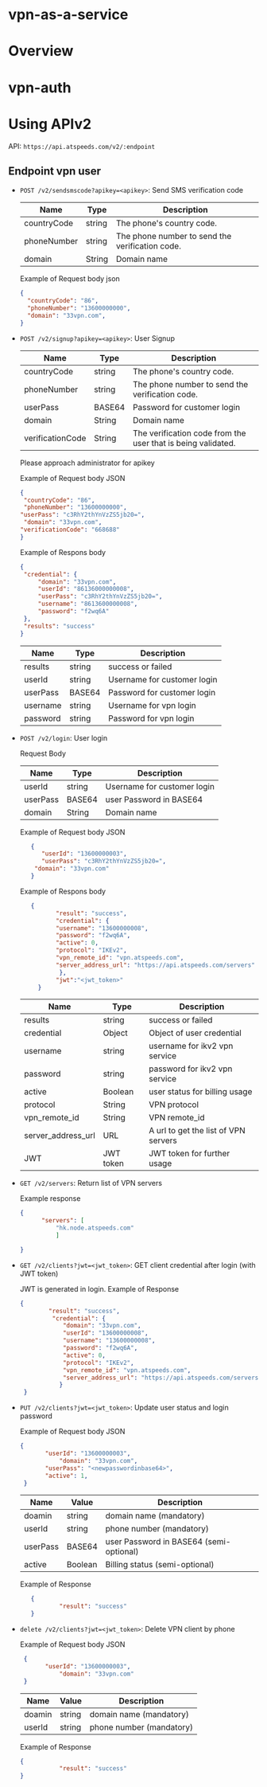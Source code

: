 # vpn-as-a-service


# Overview

# vpn-auth

# Using APIv2

API: ```https://api.atspeeds.com/v2/:endpoint```

## Endpoint vpn user
* `POST /v2/sendsmscode?apikey=<apikey>`: Send SMS verification code

   | Name            | Type             | Description                           |
   |-----------------|------------------|---------------------------------------|
   | countryCode     | string           | The phone's country code.             |
   | phoneNumber     | string           | The phone number to send the verification code.              |
   | domain          | String           | Domain name                           |

   Example of Request body json
    ```JSON
    {
      "countryCode": "86",
      "phoneNumber": "13600000000",
      "domain": "33vpn.com",
    }
    ```

* `POST /v2/signup?apikey=<apikey>`: User Signup

  | Name            | Type             | Description                           |
  |-----------------|------------------|---------------------------------------|
  | countryCode     | string           | The phone's country code.             |
  | phoneNumber     | string           | The phone number to send the verification code.|
  | userPass        | BASE64           | Password for customer login           |
  | domain          | String           | Domain name                           |
  | verificationCode| String           | The verification code from the user that is being validated.  |

  Please approach administrator for apikey

  Example of Request body JSON

   ```json
   {
	"countryCode": "86",
	"phoneNumber": "13600000000",
  "userPass": "c3RhY2thYnVzZS5jb20=",
	"domain": "33vpn.com",
  "verificationCode": "668688"
   }
   ```

  Example of Respons body

   ```json
   {
	"credential": {
		"domain": "33vpn.com",
		"userId": "86136000000008",
		"userPass": "c3RhY2thYnVzZS5jb20=",
		"username": "8613600000008",
		"password": "f2wq6A"
	},
	"results": "success"
   }
   ```

  | Name            | Type             | Description                           |
  |-----------------|------------------|---------------------------------------|
  | results         | string           | success or failed                     |
  | userId          | string           | Username for customer login           |
  | userPass        | BASE64           | Password for customer login           |
  | username        | string           | Username for vpn login                |
  | password        | string           | Password for vpn login                |


* `POST /v2/login`: User login

  Request Body

  | Name            | Type             | Description                           |
  |-----------------|------------------|---------------------------------------|
  | userId          | string           | Username for customer login           |
  | userPass        | BASE64           | user Password in BASE64               |
  | domain          | String           | Domain name                           |


  Example of Request body JSON


    ```json
       {
	      "userId": "13600000003",
	      "userPass": "c3RhY2thYnVzZS5jb20=",
        "domain": "33vpn.com"
       }
    ```


  Example of Respons body


    ```json
       {
              "result": "success",
              "credential": {
              "username": "13600000008",
              "password": "f2wq6A",
              "active": 0,
              "protocol": "IKEv2",
              "vpn_remote_id": "vpn.atspeeds.com",
              "server_address_url": "https://api.atspeeds.com/servers"
               },
              "jwt":"<jwt_token>"
         }
   ```


  | Name            | Type             | Description                           |
  |-----------------|------------------|---------------------------------------|
  | results         | string           | success or failed                        |
  | credential      | Object           | Object of user credential   |
  | username        | string | username for ikv2 vpn service        |
  | password        | string           | password for ikv2 vpn service         |
  | active          | Boolean          | user status for billing usage         |  
  | protocol        | String           | VPN protocol         |  
  | vpn_remote_id   | String           | VPN remote_id         |  
  | server_address_url        | URL    | A url to get the list of VPN servers         |  
  | JWT             | JWT token        | JWT token for further usage         |  



* `GET /v2/servers`: Return list of VPN servers

  Example response

   ```json
   {
         "servers": [
             "hk.node.atspeeds.com"
             ]

   }
   ```


* `GET /v2/clients?jwt=<jwt_token>`: GET client credential after login (with JWT token)

  JWT is generated in login. Example of Response

   ```json
   {
           "result": "success",
            "credential": {
               "domain": "33vpn.com",
               "userId": "13600000008",
               "username": "13600000008",
               "password": "f2wq6A",
               "active": 0,
               "protocol": "IKEv2",
               "vpn_remote_id": "vpn.atspeeds.com",
               "server_address_url": "https://api.atspeeds.com/servers"
              }
    }
   ```


* `PUT /v2/clients?jwt=<jwt_token>`: Update user status and login password

  Example of Request body JSON

   ```json
   {
	      "userId": "13600000003",
              "domain": "33vpn.com",
	      "userPass": "<newpasswordinbase64>",
	      "active": 1,
    }
   ```


    | Name            | Value            | Description                           |
    |-----------------|------------------|---------------------------------------|
    | doamin          | string           | domain name (mandatory)
    | userId              | string             | phone number (mandatory)               |
    | userPass | BASE64             | user Password in BASE64 (semi-optional)                        |
    | active       | Boolean         | Billing status (semi-optional) |



  Example of Response


   ```json
      {
              "result": "success"
      }
   ```


* `delete /v2/clients?jwt=<jwt_token>`: Delete VPN client by phone

  Example of Request body JSON


   ```json
    {
	      "userId": "13600000003",
              "domain": "33vpn.com"
    }
   ```


   | Name            | Value            | Description                           |
   |-----------------|------------------|---------------------------------------|
   | doamin          | string           | domain name (mandatory)
   | userId              | string             | phone number (mandatory)               |


  Example of Response

   ```json
   {
              "result": "success"
   }
   ```

